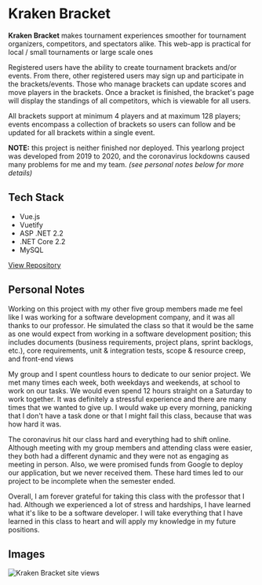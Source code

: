 

# Kraken Bracket

**Kraken Bracket** makes tournament experiences smoother for tournament organizers,
competitors, and spectators alike. This web-app is practical for local / small
tournaments or large scale ones

Registered users have the ability to create tournament brackets and/or events.
From there, other registered users may sign up and participate in the
brackets/events. Those who manage brackets can update scores and move players in
the brackets. Once a bracket is finished, the bracket's page will display the
standings of all competitors, which is viewable for all users.

All brackets support at minimum 4 players and at maximum 128 players; events
encompass a collection of brackets so users can follow and be updated for all
brackets within a single event.

**NOTE:** this project is neither finished nor deployed. This yearlong project was
developed from 2019 to 2020, and the coronavirus lockdowns caused many problems
for me and my team. *(see personal notes below for more details)*


## Tech Stack

-   Vue.js
-   Vuetify
-   ASP .NET 2.2
-   .NET Core 2.2
-   MySQL

<a class='btn' href='https://github.com/TheBoiZcecs491/Kraken-Bracket' target='_blank'>View Repository</a>


## Personal Notes

Working on this project with my other five group members made me feel like I was
working for a software development company, and it was all thanks to our
professor. He simulated the class so that it would be the same as one would
expect from working in a software development position; this includes documents
(business requirements, project plans, sprint backlogs, etc.), core
requirements, unit & integration tests, scope & resource creep, and front-end
views

My group and I spent countless hours to dedicate to our senior project. We met
many times each week, both weekdays and weekends, at school to work on our
tasks. We would even spend 12 hours straight on a Saturday to work together. It
was definitely a stressful experience and there are many times that we wanted to
give up. I would wake up every morning, panicking that I don't have a task done
or that I might fail this class, because that was how hard it was.

The coronavirus hit our class hard and everything had to shift online. Although
meeting with my group members and attending class were easier, they both had a
different dynamic and they were not as engaging as meeting in person. Also, we
were promised funds from Google to deploy our application, but we never received
them. These hard times led to our project to be incomplete when the semester
ended.

Overall, I am forever grateful for taking this class with the professor that I
had. Although we experienced a lot of stress and hardships, I have learned what
it's like to be a software developer. I will take everything that I have learned
in this class to heart and will apply my knowledge in my future positions.


## Images

![Kraken Bracket site views](https://res.cloudinary.com/buraiyen/image/upload/v1620240516/BEN_Website/projects/krakenbracket_wvd57j.jpg)

